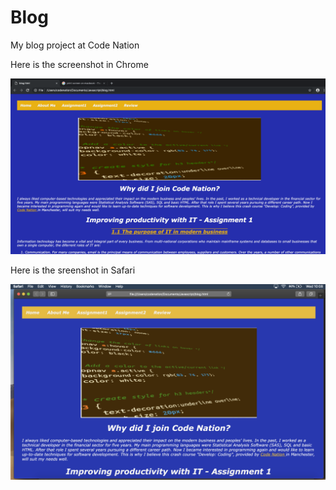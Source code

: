 # Blog
My blog project at Code Nation

Here is the screenshot in Chrome

<img src="https://github.com/nadvuk/Blog/blob/master/Chromeblog.png" width="750"> 

Here is the sreenshot in Safari

<img src="https://github.com/nadvuk/Blog/blob/master/Safariblog.png" width="750"> 

